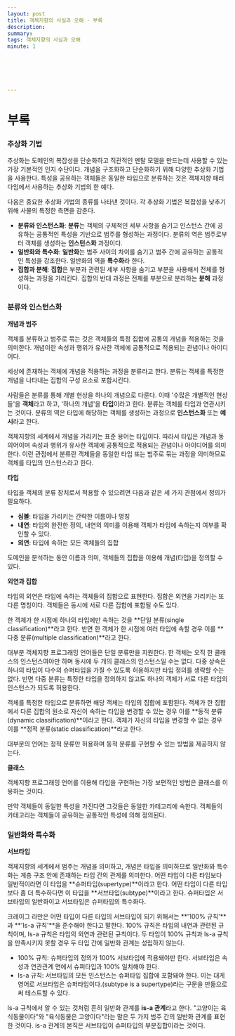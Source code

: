 ```yaml
---
layout: post
title: 객체지향의 사실과 오해 - 부록
description: 
summary: 
tags: 객체지향의 사실과 오해
minute: 1






---
```




# 부록



### 추상화 기법



추상화는 도메인의 복잡성을 단순화하고 직관적인 멘탈 모델을 만드는데 사용할 수 있는 가장 기본적인 인지 수단이다. 개념을 구조화하고 단순화하기 위해 다양한 추상화 기법을 사용한다. 특성을 공유하는 객체들은 동일한 타입으로 분류하는 것은 객체지향 패러다임에서 사용하는 추상화 기법의 한 예다.

다음은 중요한 추상화 기법의 종류를 나타낸 것이다. 각 추상화 기법은 복잡성을 낮추기 위해 사물의 특정한 측면을 감춘다.

- **분류와 인스턴스화**: **분류**는 객체의 구체적인 세부 사항을 숨기고 인스턴스 간에 공유하는 공통적인 특성을 기반으로 범주를 형성하는 과정이다. 분류의 역은 범주로부터 객체를 생성하는 **인스턴스화** 과정이다.
- **일반화와 특수화**: **일반화**는 범주 사이의 차이를 숨기고 범주 간에 공유하는 공통적인 특성을 강조한다. 일반화의 역을 **특수화**라 한다.
- **집합과 분해**: **집합**은 부분과 관련된 세부 사항을 숨기고 부분을 사용해서 전체를 형성하는 과정을 가리킨다. 집합의 반대 과정은 전체를 부분으로 분리하는 **분해** 과정이다.





### 분류와 인스턴스화



**개념과 범주**

객체를 분류하고 범주로 묶는 것은 객체들의 특정 집합에 공통의 개념을 적용하는 것을 의미한다. 개념이란 속성과 행위가 유사한 객체에 공통적으로 적용되는 관념이나 아이디어다.

세상에 존재하는 객체에 개념을 적용하는 과정을 분류라고 한다. 분류는 객체를 특정한 개념을 나타내는 집합의 구성 요소로 포함시킨다. 

사람들은 분류를 통해 개별 현상을 하나의 개념으로 다룬다. 이때 '수많은 개별적인 현상들'을 **객체**라고 하고, '하나의 개념'을 **타입**이라고 한다. 분류는 객체를 타입과 연관시키는 것이다. 분류의 역은 타입에 해당하는 객체를 생성하는 과정으로 **인스턴스화** 또는 **예시**라고 한다.

객체지향의 세계에서 개념을 가리키는 표준 용어는 타입이다. 따라서 타입은 개념과 동의어이며 속성과 행위가 유사한 객체에 공통적으로 적용되는 관념이나 아이디어를 의미한다. 이런 관점에서 분류란 객체들을 동일한 타입 또는 범주로 묶는 과정을 의미하므로 객체를 타입의 인스턴스라고 한다.





**타입**

타입을 객체의 분류 장치로서 적용할 수 있으려면 다음과 같은 세 가지 관점에서 정의가 필요하다.

- **심볼**: 타입을 가리키는 간략한 이름이나 명칭
- **내연**: 타입의 완전한 정의, 내연의 의미를 이용해 객체가 타입에 속하는지 여부를 확인할 수 있다.
- **외연**: 타입에 속하는 모든 객체들의 집합

도메인을 분석하는 동안 이름과 의미, 객체들의 집합을 이용해 개념(타입)을 정의할 수 있다.





**외연과 집합**

타입의 외연은 타입에 속하는 객체들의 집합으로 표현한다. 집합은 외연을 가리키는 또 다른 명칭이다. 객체들은 동시에 서로 다른 집합에 포함될 수도 있다.

한 객체가 한 시점에 하나의 타입에만 속하는 것을 **단일 분류(single classification)**라고 한다. 반면 한 객체가 한 시점에 여러 타입에 속할 경우 이를 **다중 분류(multiple classification)**라고 한다.

대부분 객체지향 프로그래밍 언어들은 단일 분류만을 지원한다. 한 객체는 오직 한 클래스의 인스턴스여야만 하며 동시에 두 개의 클래스의 인스턴스일 수는 없다. 다중 상속은 하나의 타입이 다수의 슈퍼타입을 가질 수 있도록 허용하지만 타입 정의를 생략할 수는 없다. 반면 다중 분류는 특정한 타입을 정의하지 않고도 하나의 객체가 서로 다른 타입의 인스턴스가 되도록 허용한다.

객체를 특정한 타입으로 분류하면 해당 객체는 타입의 집합에 포함된다. 객체가 한 집합에서 다른 집합의 원소로 자신이 속하는 타입을 변경할 수 있는 경우 이를 **동적 분류(dynamic classification)**이라고 한다. 객체가 자신의 타입을 변경할 수 없는 경우 이를 **정적 분류(static classification)**라고 한다.

대부분의 언어는 정적 분류만 허용하며 동적 분류를 구현할 수 있는 방법을 제공하지 않는다.





**클래스**

객체지향 프로그래밍 언어를 이용해 타입을 구현하는 가장 보편적인 방법은 클래스를 이용하는 것이다.

만약 객체들이 동일한 특성을 가진다면 그것들은 동일한 카테고리에 속한다. 객체들의 카테고리는 객체들이 공유하는 공통적인 특성에 의해 정의된다.





### 일반화와 특수화



**서브타입**



객체지향의 세계에서 범주는 개념을 의미하고, 개념은 타입을 의미하므로 일반화와 특수화는 계층 구조 안에 존재하는 타입 간의 관계를 의미한다. 어떤 타입이 다른 타입보다 일반적이라면 이 타입을 **슈퍼타입(supertype)**이라고 한다. 어떤 타입이 다른 타입보다 좀 더 특수하다면 이 타입을 **서브타입(subtype)**이라고 한다. 슈퍼타입은 서브타입의 일반화이고 서브타입은 슈퍼타입의 특수화다.

크레이그 라만은 어떤 타입이 다른 타입의 서브타입이 되기 위해서는 **'100% 규칙'**과 **'Is-a 규칙'**을 준수해야 한다고 말한다. 100% 규칙은 타입의 내연과 관련된 규칙이며, Is-a 규칙은 타입의 외연과 관련된 규칙이다. 두 타입이 100% 규칙과 Is-a 규칙을 만족시키지 못할 경우 두 타입 간에 일반화 관계는 성립하지 않는다.

- 100% 규칙: 슈퍼타입의 정의가 100% 서브타입에 적용돼야만 한다. 서브타입은 속성과 연관관계 면에서 슈퍼타입과 100% 일치해야 한다.
- Is-a 규칙: 서브타입의 모든 인스턴스는 슈퍼타입 집합에 포함돼야 한다. 이는 대게 영어로 서브타입은 슈퍼타입이다.(subtype is a supertype)라는 구문을 만듦으로써 테스트할 수 있다.

Is-a 규칙에서 알 수 있는 것처럼 흔히 일반화 관계를 **is-a 관계**라고 한다. "고양이는 육식동물이다"와 "육식동물은 고양이다"라는 말은 두 가지 범주 간의 일반화 관계를 표현한 것이다. is-a 관계의 본직은 서브타입이 슈퍼타입의 부분집합이라는 것이다.

